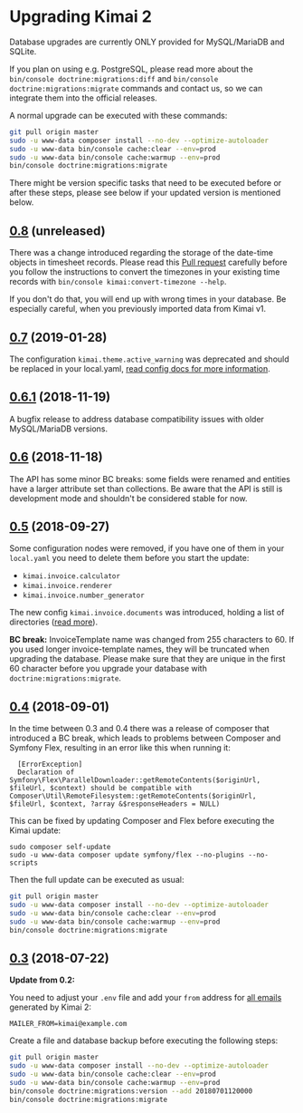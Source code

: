 # Upgrading Kimai 2

Database upgrades are currently ONLY provided for MySQL/MariaDB and SQLite. 

If you plan on using e.g. PostgreSQL, please read more about the `bin/console doctrine:migrations:diff` and 
`bin/console doctrine:migrations:migrate` commands and contact us, so we can integrate them into the official releases.

A normal upgrade can be executed with these commands: 

```bash
git pull origin master
sudo -u www-data composer install --no-dev --optimize-autoloader
sudo -u www-data bin/console cache:clear --env=prod
sudo -u www-data bin/console cache:warmup --env=prod
bin/console doctrine:migrations:migrate
```

There might be version specific tasks that need to be executed before or after these steps, please see below 
if your updated version is mentioned below.

## [0.8](https://github.com/kevinpapst/kimai2/releases/tag/0.8) (unreleased)

There was a change introduced regarding the storage of the date-time objects in timesheet records. 
Please read this [Pull request](https://github.com/kevinpapst/kimai2/pull/372) carefully before you follow the instructions 
to convert the timezones in your existing time records with `bin/console kimai:convert-timezone --help`.

If you don't do that, you will end up with wrong times in your database. Be especially careful, when you previously imported data from Kimai v1.

## [0.7](https://github.com/kevinpapst/kimai2/releases/tag/0.7) (2019-01-28)

The configuration `kimai.theme.active_warning` was deprecated and should be replaced in your local.yaml, 
[read config docs for more information](https://github.com/kevinpapst/kimai2/blob/master/var/docs/configurations.md#limit-active-entries).

## [0.6.1](https://github.com/kevinpapst/kimai2/releases/tag/0.6.1) (2018-11-19)

A bugfix release to address database compatibility issues with older MySQL/MariaDB versions.

## [0.6](https://github.com/kevinpapst/kimai2/releases/tag/0.6) (2018-11-18)

The API has some minor BC breaks: some fields were renamed and entities have a larger attribute set than collections. 
Be aware that the API is still is development mode and shouldn't be considered stable for now.

## [0.5](https://github.com/kevinpapst/kimai2/releases/tag/0.5) (2018-09-27)

Some configuration nodes were removed, if you have one of them in your `local.yaml` you need to delete them before you start the update:
- `kimai.invoice.calculator`
- `kimai.invoice.renderer`
- `kimai.invoice.number_generator`

The new config `kimai.invoice.documents` was introduced, holding a list of directories ([read more](https://github.com/kevinpapst/kimai2/blob/master/var/docs/invoices.md)).

**BC break:** InvoiceTemplate name was changed from 255 characters to 60. If you used longer invoice-template names, they will be truncated when upgrading the database.
Please make sure that they are unique in the first 60 character before you upgrade your database with `doctrine:migrations:migrate`. 

## [0.4](https://github.com/kevinpapst/kimai2/releases/tag/0.4) (2018-09-01)

In the time between 0.3 and 0.4 there was a release of composer that introduced a BC break, 
which leads to problems between Composer and Symfony Flex, resulting in an error like this when running it:

```
  [ErrorException]
  Declaration of Symfony\Flex\ParallelDownloader::getRemoteContents($originUrl, $fileUrl, $context) should be compatible with Composer\Util\RemoteFilesystem::getRemoteContents($originUrl, $fileUrl, $context, ?array &$responseHeaders = NULL)
```

This can be fixed by updating Composer and Flex before executing the Kimai update:
```
sudo composer self-update
sudo -u www-data composer update symfony/flex --no-plugins --no-scripts
```

Then the full update can be executed as usual:

```bash
git pull origin master
sudo -u www-data composer install --no-dev --optimize-autoloader
sudo -u www-data bin/console cache:clear --env=prod
sudo -u www-data bin/console cache:warmup --env=prod
bin/console doctrine:migrations:migrate
```

## [0.3](https://github.com/kevinpapst/kimai2/releases/tag/0.3) (2018-07-22)

**Update from 0.2:**

You need to adjust your `.env` file and add your `from` address for [all emails](https://github.com/kevinpapst/kimai2/blob/master/var/docs/emails.md) generated by Kimai 2:
```
MAILER_FROM=kimai@example.com
```

Create a file and database backup before executing the following steps: 

```bash
git pull origin master
sudo -u www-data composer install --no-dev --optimize-autoloader
sudo -u www-data bin/console cache:clear --env=prod
sudo -u www-data bin/console cache:warmup --env=prod
bin/console doctrine:migrations:version --add 20180701120000
bin/console doctrine:migrations:migrate
```
